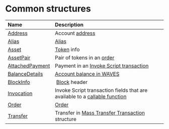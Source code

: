 # Common structures

| Name | Description |
| :--- | :--- |
| [Address](/en/ride/structures/common-structures/address) | Account [address](/en/blockchain/account/address) |
| [Alias](/en/ride/structures/common-structures/alias) | [Alias](/en/blockchain/account/alias) |
| [Asset](/en/ride/structures/common-structures/asset) | [Token](/en/blockchain/token/) info |
| [AssetPair](/en/ride/structures/common-structures/asset-pair) | Pair of tokens in an [order](/en/blockchain/order) |
| [AttachedPayment](/en/ride/structures/common-structures/attached-payment) | Payment in an [Invoke Script transaction](/en/blockchain/transaction-type/invoke-script-transaction) |
| [BalanceDetails](/ru/ride/structures/common-structures/balance-details) | [Account balance in WAVES](/en/blockchain/account/account-balance) |
| [BlockInfo](/en/ride/structures/common-structures/block-info) | [Block](/en/blockchain/block/) header |
| [Invocation](/en/ride/structures/common-structures/invocation) | Invoke Script transaction fields that are available to a [callable function](/en/ride/functions/callable-function) |
| [Order](/en/ride/structures/common-structures/order) | [Order](/en/blockchain/order) |
| [Transfer](/en/ride/structures/common-structures/transfer) | Transfer in [Mass Transfer Transaction](/en/blockchain/transaction-type/mass-transfer-transaction) structure |
